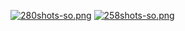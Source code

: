 [![280shots-so.png](https://i.postimg.cc/mg7dRS6P/280shots-so.png)](https://postimg.cc/gxkyH3pp)
[![258shots-so.png](https://i.postimg.cc/vZ7vCZc9/258shots-so.png)](https://postimg.cc/Hrx5yH0s)
